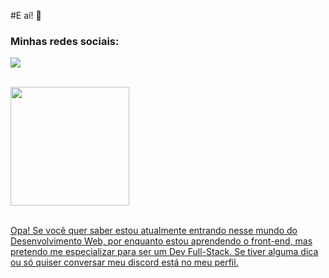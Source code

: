 
#E aí! 👋

### Minhas redes sociais:
 <a href = "mailto:venanciomarcelinowilliam@gmail.com"><img src="https://img.shields.io/badge/Gmail-D14836?style=for-the-badge&logo=gmail&logoColor=white" target="_blank"></a> 
 
 <br>
<div align="left">
  <a href="https://github.com/WilliamVenancio">
  <img height="190em" src="https://github-readme-stats.vercel.app/api?username=WilliamVenancio&show_icons=true&theme=dark&include_all_commits=true&count_private=true"/>
</div>  
</br>

Opa! Se você quer saber estou atualmente entrando nesse mundo do Desenvolvimento Web, por enquanto estou aprendendo o front-end, mas pretendo me especializar para ser um Dev Full-Stack. Se tiver alguma dica ou só quiser conversar meu discord está no meu perfil.

#

